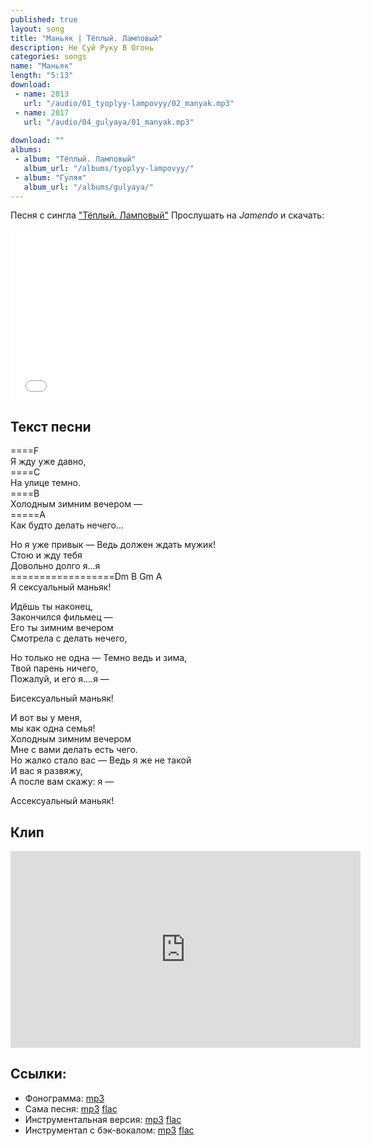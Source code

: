 ```yaml
---
published: true
layout: song
title: "Маньяк | Тёплый. Ламповый"
description: Не Суй Руку В Огонь
categories: songs
name: "Маньяк"
length: "5:13"
download:
 - name: 2013
   url: "/audio/01_tyoplyy-lampovyy/02_manyak.mp3"
 - name: 2017
   url: "/audio/04_gulyaya/01_manyak.mp3"
   
download: ""
albums:
 - album: "Тёплый. Ламповый"
   album_url: "/albums/tyoplyy-lampovyy/"
 - album: "Гуляя"
   album_url: "/albums/gulyaya/"
---
```


Песня с сингла <a target="blank" href="http://gruppa.utkorose.ru/albums/tyoplyy-lampovyy/">"Тёплый. Ламповый"</a>
Прослушать на *Jamendo* и скачать:  

<iframe id="widget" scrolling="no" frameborder="0" width="500" height="274" style="width: 500px; height: 274px;" src="//widgets.jamendo.com/v3/artist/440593?autoplay=0&layout=standard&manualWidth=400&width=400&theme=light&highlight=0&tracklist=true&tracklist_n=3&embedCode="></iframe>

## Текст песни  
====F  
Я жду уже давно,  
====C  
На улице темно.  
====B  
Холодным зимним вечером —  
=====A  
Как будто делать нечего...  

Но я уже привык —
Ведь должен ждать мужик!  
Стою и жду тебя  
Довольно долго я...я  
==================Dm B Gm A  
Я сексуальный маньяк!  
  
Идёшь ты наконец,  
Закончился фильмец —  
Его ты зимним вечером  
Смотрела с делать нечего,  
  
Но только не одна — 
Темно ведь и зима,  
Твой парень ничего,  
Пожалуй, и его я....я —  
  
Бисексуальный маньяк!  
  
И вот вы у меня,  
мы как одна семья!  
Холодным зимним вечером  
Мне с вами делать есть чего.  
Но жалко стало вас —
Ведь я же не такой  
И вас я развяжу,  
А после вам скажу: я —  
  
Ассексуальный маньяк!

## Клип
<iframe width="560" height="315" src="https://www.youtube.com/embed/74Dg4r71iI8" frameborder="0" allowfullscreen></iframe>

## Ссылки:
* Фонограмма: <a titile="скачать с GitHub" href="https://github.com/gruppa-gruppa-nsk/sources/raw/master/f5.0/manyak.mp3">mp3</a>
* Сама песня: <a titile="скачать с Google Drive" href="https://drive.google.com/file/d/0B-fv7DVp2MzyczNhMzk3aHB5cTg/edit?usp=sharing">mp3</a> <a titile="скачать с Google Drive" href="https://drive.google.com/file/d/0B-fv7DVp2Mzyd1l4QlVKY05XZUE/edit?usp=sharing">flac</a>
* Инструментальная версия: <a titile="скачать с Google Drive" href="https://drive.google.com/file/d/0B-fv7DVp2MzyVWlLX2dfLTlGSDg/edit?usp=sharing">mp3</a> <a titile="скачать с Google Drive" href="https://drive.google.com/file/d/0B-fv7DVp2MzyZ1FBQWhYUVRXWFk/edit?usp=sharing">flac</a>
* Инструментал с бэк-вокалом: <a titile="скачать с Google Drive" href="https://drive.google.com/file/d/0B-fv7DVp2MzyRjVwTDdNX0NJQ0E/edit?usp=sharing">mp3</a> <a titile="скачать с Google Drive" href="https://drive.google.com/file/d/0B-fv7DVp2MzyTTFnRXJzUlY5NUk/edit?usp=sharing">flac</a>
